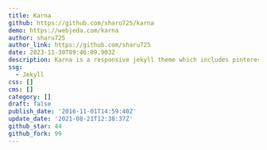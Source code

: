 ```yaml
---
title: Karna
github: https://github.com/sharu725/karna
demo: https://webjeda.com/karna
author: sharu725
author_link: https://github.com/sharu725
date: 2023-11-30T09:46:09.903Z
description: Karna is a responsive jekyll theme which includes pinterest like pins
ssg:
  - Jekyll
css: []
cms: []
category: []
draft: false
publish_date: '2016-11-01T14:59:40Z'
update_date: '2021-08-21T12:38:37Z'
github_star: 44
github_fork: 99
---
```

